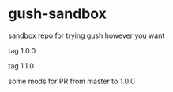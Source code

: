 gush-sandbox
============

sandbox repo for trying gush however you want


tag 1.0.0

tag 1.1.0

some mods for PR from master to 1.0.0